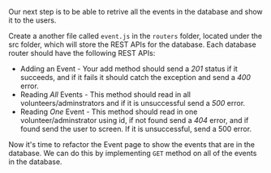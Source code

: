 <!--title={Dynamic Browsing Page Retrieving Events}-->

Our next step is to be able to retrive all the events in the database and show it to the users. 

Create a another file called `event.js` in the `routers` folder, located under the src folder, which will store the REST APIs for the database. Each database router should have the following REST APIs:

- Adding an Event - Your add method should send a *201* status if it succeeds, and if it fails it should catch the exception and send a *400* error. 
- Reading *All* Events - This method should read in all volunteers/adminstrators and if it is unsuccessful send a *500* error. 
- Reading *One* Event - This method should read in one volunteer/adminstrator using id,  if not found send a *404* error, and if found send the user to screen. If it is unsuccessful, send a 500 error.
<!--title={Refactor Event Page to Be Dynamic}-->

Now it's time to refactor the Event page to show the events that are in the database. We can do this by implementing `GET` method on all of the events in the database.


